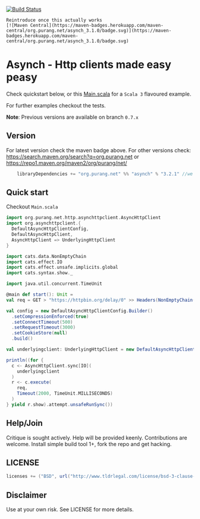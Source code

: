 [![Build Status](https://travis-ci.com/ppurang/asynch.svg?branch=scala3)](https://travis-ci.com/ppurang/asynch)

```
Reintroduce once this actually works
[![Maven Central](https://maven-badges.herokuapp.com/maven-central/org.purang.net/asynch_3.1.0/badge.svg)](https://maven-badges.herokuapp.com/maven-central/org.purang.net/asynch_3.1.0/badge.svg)
```

# Asynch - Http clients made easy peasy

Check quickstart below, or this [Main.scala](https://github.com/ppurang/asynch/blob/main/src/main/scala-3/org/purang/net/http/Main.scala) for a `Scala 3` flavoured example.

For further examples checkout the tests.

**Note**: Previous versions are available on branch `0.7.x`

## Version

For latest version check the maven badge above. For other versions check: https://search.maven.org/search?q=org.purang.net  or https://repo1.maven.org/maven2/org/purang/net/

```scala
    libraryDependencies += "org.purang.net" %% "asynch" % "3.2.1" //we tend to follow scala 3's version if possible
```

## Quick start

Checkout `Main.scala`

```scala
import org.purang.net.http.asynchttpclient.AsyncHttpClient
import org.asynchttpclient.{
  DefaultAsyncHttpClientConfig,
  DefaultAsyncHttpClient,
  AsyncHttpClient => UnderlyingHttpClient
}

import cats.data.NonEmptyChain
import cats.effect.IO
import cats.effect.unsafe.implicits.global
import cats.syntax.show._

import java.util.concurrent.TimeUnit

@main def start(): Unit =
val req = GET > "https://httpbin.org/delay/0" >> Headers(NonEmptyChain(Accept(ApplicationJson)))

val config = new DefaultAsyncHttpClientConfig.Builder()
  .setCompressionEnforced(true)
  .setConnectTimeout(500)
  .setRequestTimeout(3000)
  .setCookieStore(null)
  .build()

val underlyingclient: UnderlyingHttpClient = new DefaultAsyncHttpClient(config)

println((for {
  c <- AsyncHttpClient.sync[IO](
    underlyingclient
  )
  r <- c.execute(
    req,
    Timeout(2000, TimeUnit.MILLISECONDS)
  )
} yield r.show).attempt.unsafeRunSync())
```

## Help/Join

Critique is sought actively. Help will be provided keenly. Contributions are welcome. Install simple build tool 1+, fork the repo and get hacking.

## LICENSE

```scala
licenses += ("BSD", url("http://www.tldrlegal.com/license/bsd-3-clause-license-%28revised%29"))
```

## Disclaimer

Use at your own risk. See LICENSE for more details.
